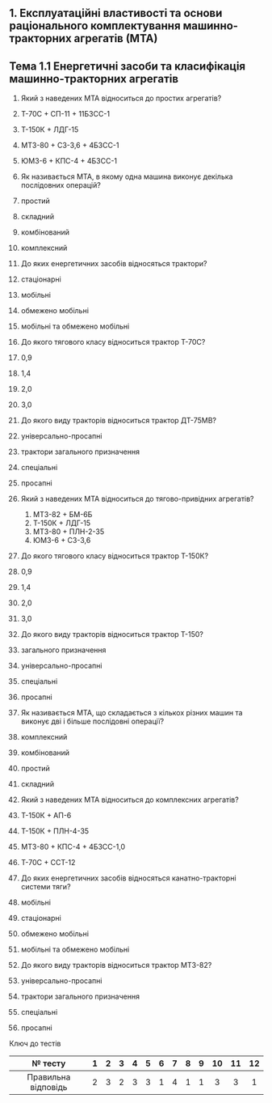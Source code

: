 ## 1. Експлуатаційні властивості та основи раціонального комплектування машинно-тракторних агрегатів (МТА)

## Тема 1.1 Енергетичні засоби та класифікація машинно-тракторних агрегатів

1. Який з наведених МТА відноситься до простих агрегатів?
  1. Т-70С + СП-11 + 11БЗСС-1
  1. Т-150К + ЛДГ-15
  1. МТЗ-80 + СЗ-3,6 + 4БЗСС-1
  1. ЮМЗ-6 + КПС-4 + 4БЗСС-1

2. Як називається МТА, в якому одна машина виконує декілька послідовних операцій?
  1. простий
  1. складний
  1. комбінований
  1. комплексний

3. До яких енергетичних засобів відносяться трактори?
  1. стаціонарні
  1. мобільні
  1. обмежено мобільні
  1. мобільні та обмежено мобільні

4. До якого тягового класу відноситься трактор Т-70С?
  1. 0,9
  1. 1,4
  1. 2,0
  1. 3,0

5. До якого виду тракторів відноситься трактор ДТ-75МВ?
  1. універсально-просапні
  1. трактори загального призначення
  1. спеціальні
  4. просапні

6.  Який з наведених МТА відноситься до тягово-привідних агрегатів?
    1. МТЗ-82  + БМ-6Б
    2. Т-150К + ЛДГ-15
    3. МТЗ-80 + ПЛН-2-35
    4. ЮМЗ-6 + СЗ-3,6


7. До якого тягового класу відноситься трактор Т-150К?
  1. 0,9
  2. 1,4
  1. 2,0
  1. 3,0

8. До якого виду тракторів відноситься трактор Т-150?
  1. загального призначення
  1. універсально-просапні
  1. спеціальні
  1. просапні

9. Як називається МТА, що складається з кількох різних машин та виконує дві і більше послідовні операції?
  1. комплексний
  1. комбінований
  1. простий
  1. складний

10. Який з наведених МТА відноситься до комплексних агрегатів?
  1. Т-150К + АП-6
  1. Т-150К + ПЛН-4-35
  1. МТЗ-80 + КПС-4 + 4БЗСС-1,0
  1. Т-70С + ССТ-12

11. До яких енергетичних засобів відносяться канатно-тракторні системи тяги?
  1. мобільні
  1. стаціонарні
  1. обмежено мобільні
  1. мобільні та обмежено мобільні
12. До якого виду тракторів відноситься трактор МТЗ-82?
  1. універсально-просапні
  1. трактори загального призначення
  1. спеціальні
  1. просапні

Ключ до тестів

№ тесту	|1	|2	|3	|4	|5	|6	|7	|8	|9	|10	|11	|12
:-:|:-:|:-:|:-:|:-:|:-:|:-:|:-:|:-:|:-:|:-:|:-:|:-:
Правильна відповідь	|2	|3	|2	|3	|3	|1	|4	|1	|1	|3	|3	|1
